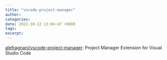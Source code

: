 ```yaml
---
title: "vscode-project-manager"
author: 
categories: 
date: 2022-10-12 13:04:47 +0800
tags: 
excerpt: 
---
```





[alefragnani/vscode-project-manager](https://github.com/alefragnani/vscode-project-manager): Project Manager Extension for Visual Studio Code













